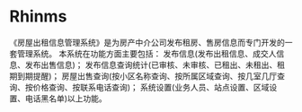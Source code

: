 # Rhinms
 《房屋出租信息管理系统》是为房产中介公司发布租房、售房信息而专门开发的一套管理系统。  本系统在功能方面主要包括：  发布信息(发布出租信息、成交人信息、发布出售信息)；  发布信息查询统计(已审核、未审核、已租出、未租出、租期到期提醒)；  房屋出售查询(按小区名称查询、按所属区域查询、按几室几厅查询、按价格查询、按联系电话查询)；  系统设置(业务人员、站点设置、区域设置、电话黑名单)以上功能。
